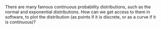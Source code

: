 
There are many famous continuous probability distributions, such as the
normal and exponential distributions.  How can we get access to them in
software, to plot the distribution (as points if it is discrete,
or as a curve if it is continuous)?
